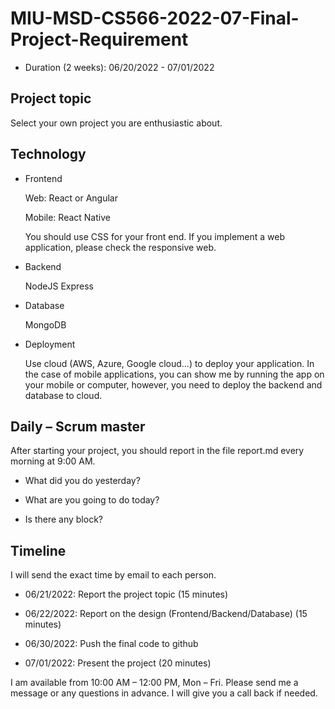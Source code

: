 # MIU-MSD-CS566-2022-07-Final-Project-Requirement
* Duration (2 weeks): 06/20/2022 - 07/01/2022 

## Project topic 

Select your own project you are enthusiastic about.  

## Technology 

* Frontend 

	Web: React or Angular 

	Mobile: React Native 

	You should use CSS for your front end. If you implement a web application, please check the responsive web. 

* Backend 

	NodeJS Express 

* Database 

	MongoDB 

* Deployment  

	Use cloud (AWS, Azure, Google cloud...) to deploy your application. In the case of mobile applications, you can show me by running the app on your mobile or computer, however, you need to deploy the backend and database to cloud. 

## Daily – Scrum master 

After starting your project, you should report in the file report.md every morning at 9:00 AM.  

* What did you do yesterday? 

* What are you going to do today? 

* Is there any block? 

## Timeline 
I will send the exact time by email to each person.
* 06/21/2022: Report the project topic (15 minutes) 

* 06/22/2022: Report on the design (Frontend/Backend/Database) (15 minutes) 

* 06/30/2022: Push the final code to github 

* 07/01/2022: Present the project (20 minutes) 

I am available from 10:00 AM – 12:00 PM, Mon – Fri. Please send me a message or any questions in advance. I will give you a call back if needed. 
